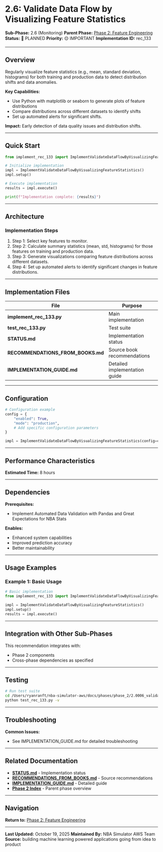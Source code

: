 # 2.6: Validate Data Flow by Visualizing Feature Statistics

**Sub-Phase:** 2.6 (Monitoring)
**Parent Phase:** [Phase 2: Feature Engineering](../PHASE_2_INDEX.md)
**Status:** 🔵 PLANNED
**Priority:** 🟡 IMPORTANT
**Implementation ID:** rec_133

---

## Overview

Regularly visualize feature statistics (e.g., mean, standard deviation, histograms) for both training and production data to detect distribution shifts and data anomalies.

**Key Capabilities:**
- Use Python with matplotlib or seaborn to generate plots of feature distributions
- Compare distributions across different datasets to identify shifts
- Set up automated alerts for significant shifts.

**Impact:**
Early detection of data quality issues and distribution shifts.

---

## Quick Start

```python
from implement_rec_133 import ImplementValidateDataFlowByVisualizingFeatureStatistics

# Initialize implementation
impl = ImplementValidateDataFlowByVisualizingFeatureStatistics()
impl.setup()

# Execute implementation
results = impl.execute()

print(f"Implementation complete: {results}")
```

---

## Architecture

### Implementation Steps

1. Step 1: Select key features to monitor.
2. Step 2: Calculate summary statistics (mean, std, histograms) for those features on training and production data.
3. Step 3: Generate visualizations comparing feature distributions across different datasets.
4. Step 4: Set up automated alerts to identify significant changes in feature distributions.

---

## Implementation Files

| File | Purpose |
|------|---------|
| **implement_rec_133.py** | Main implementation |
| **test_rec_133.py** | Test suite |
| **STATUS.md** | Implementation status |
| **RECOMMENDATIONS_FROM_BOOKS.md** | Source book recommendations |
| **IMPLEMENTATION_GUIDE.md** | Detailed implementation guide |

---

## Configuration

```python
# Configuration example
config = {
    "enabled": True,
    "mode": "production",
    # Add specific configuration parameters
}

impl = ImplementValidateDataFlowByVisualizingFeatureStatistics(config=config)
```

---

## Performance Characteristics

**Estimated Time:** 8 hours

---

## Dependencies

**Prerequisites:**
- Implement Automated Data Validation with Pandas and Great Expectations for NBA Stats

**Enables:**
- Enhanced system capabilities
- Improved prediction accuracy
- Better maintainability

---

## Usage Examples

### Example 1: Basic Usage

```python
# Basic implementation
from implement_rec_133 import ImplementValidateDataFlowByVisualizingFeatureStatistics

impl = ImplementValidateDataFlowByVisualizingFeatureStatistics()
impl.setup()
results = impl.execute()
```

---

## Integration with Other Sub-Phases

This recommendation integrates with:
- Phase 2 components
- Cross-phase dependencies as specified

---

## Testing

```bash
# Run test suite
cd /Users/ryanranft/nba-simulator-aws/docs/phases/phase_2/2.0006_validate_data_flow_by_visualizing_feature_statistics
python test_rec_133.py -v
```

---

## Troubleshooting

**Common Issues:**
- See IMPLEMENTATION_GUIDE.md for detailed troubleshooting

---

## Related Documentation

- **[STATUS.md](STATUS.md)** - Implementation status
- **[RECOMMENDATIONS_FROM_BOOKS.md](RECOMMENDATIONS_FROM_BOOKS.md)** - Source recommendations
- **[IMPLEMENTATION_GUIDE.md](IMPLEMENTATION_GUIDE.md)** - Detailed guide
- **[Phase 2 Index](../PHASE_2_INDEX.md)** - Parent phase overview

---

## Navigation

**Return to:** [Phase 2: Feature Engineering](../PHASE_2_INDEX.md)

---

**Last Updated:** October 19, 2025
**Maintained By:** NBA Simulator AWS Team
**Source:** building machine learning powered applications going from idea to product

